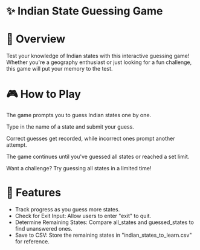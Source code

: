 # ✨ Indian State Guessing Game
# 📌 Overview
Test your knowledge of Indian states with this interactive guessing game! Whether you're a geography enthusiast or just looking for a fun challenge, this game will put your memory to the test.

# 🎮 How to Play

The game prompts you to guess Indian states one by one.

Type in the name of a state and submit your guess.

Correct guesses get recorded, while incorrect ones prompt another attempt.

The game continues until you've guessed all states or reached a set limit.

Want a challenge? Try guessing all states in a limited time!

# 🔧 Features
 
- Track progress as you guess more states.
- Check for Exit Input: Allow users to enter "exit" to quit.
- Determine Remaining States: Compare all_states and guessed_states to find unanswered ones.
- Save to CSV: Store the remaining states in "indian_states_to_learn.csv" for reference.

